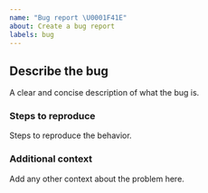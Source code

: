 ```yaml
---
name: "Bug report \U0001F41E"
about: Create a bug report
labels: bug
---
```


## Describe the bug

A clear and concise description of what the bug is.

### Steps to reproduce

Steps to reproduce the behavior.

### Additional context

Add any other context about the problem here.
